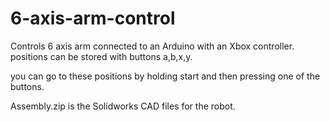 # 6-axis-arm-control
Controls 6 axis arm connected to an Arduino with an Xbox controller.
positions can be stored with buttons a,b,x,y.

you can go to these positions by holding start and then pressing one of the buttons.

Assembly.zip is the Solidworks CAD files for the robot.
